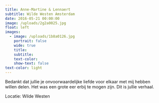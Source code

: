 ```yaml
---
title: Anne-Martine & Lennaert
subtitle: Wilde Westen Amsterdam
date: 2016-05-21 00:00:00
image: /uploads/2g2a0025.jpg
float: left
images:
  - image: /uploads/1b8a0126.jpg
    portrait: false
    wide: true
    title:
    subtitle:
    text-color:
    show-text: false
text-color: light
---
```


Bedankt dat jullie je onvoorwaardelijke liefde voor elkaar met mij hebben willen delen. Het was een grote eer erbij te mogen zijn. Dit is jullie verhaal.&nbsp;

Locatie: Wilde Westen